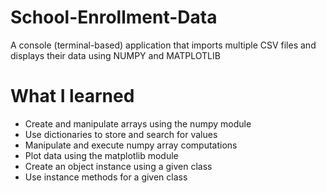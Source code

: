 # School-Enrollment-Data
A console (terminal-based) application that imports multiple CSV files and displays their data using NUMPY and MATPLOTLIB

# What I learned
* Create and manipulate arrays using the numpy module
* Use dictionaries to store and search for values
* Manipulate and execute numpy array computations
* Plot data using the matplotlib module
* Create an object instance using a given class
* Use instance methods for a given class
